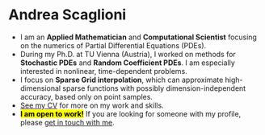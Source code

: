 # Andrea Scaglioni
- I am an **Applied Mathematician** and **Computational Scientist** focusing on the numerics of Partial Differential Equations (PDEs).
- During my Ph.D. at TU Vienna (Austria), I worked on methods for **Stochastic PDEs** and **Random Coefficient PDEs**. I am especially interested in nonlinear, time-dependent problems.
- I focus on **Sparse Grid interpolation**, which can approximate high-dimensional sparse functions with possibly dimension-independent accuracy, based only on point samples.
- [See my CV](https://andreascaglioni.net/cv/) for more on my work and skills.
- <Mark>**I am open to work!**</Mark> If you are looking for someone with my profile, please [get in touch with me](https://andreascaglioni.net/contacts/).
<!-- 
- See my [blog post about sparse grid interpolation](https://andreascaglioni.net/...).
- Check out [SGMethods](https://github.com/andreascaglioni/SGMethods), my Python implementations of sparse grid interpolation. I wrote it for my research, then polished it and made it public for everyone to enjoy! If you are interested in contributing, please [get in touch with me](https://andreascaglioni.net/contacts/).
- Fun Fact: I am passionate about photography. See some of my favorite photos at [photo.andreascaglioni.net](https://photoasphoto.netlify.app/).
-->

<!--
**andreascaglioni/andreascaglioni** is a ✨ _special_ ✨ repository because its `README.md` (this file) appears on your GitHub profile.

Here are some ideas to get you started:

- 🔭 I’m currently working on ...
- 🌱 I’m currently learning ...
- 👯 I’m looking to collaborate on ...
- 🤔 I’m looking for help with ...
- 💬 Ask me about ...
- 📫 How to reach me: ...
- 😄 Pronouns: ...
- ⚡ Fun fact: ...
-->
